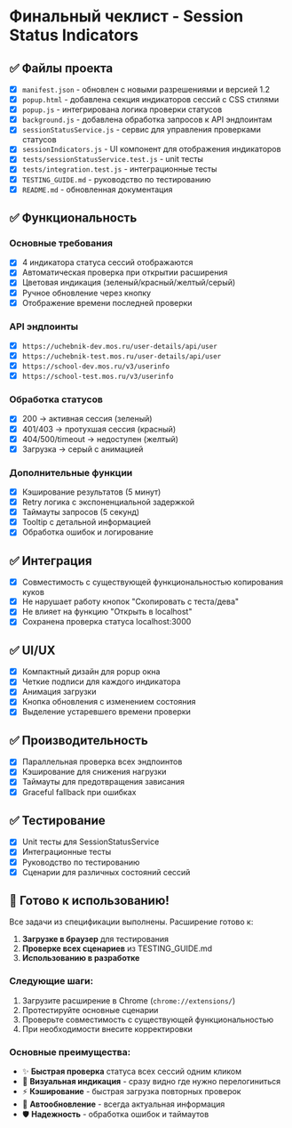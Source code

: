 # Финальный чеклист - Session Status Indicators

## ✅ Файлы проекта

- [x] `manifest.json` - обновлен с новыми разрешениями и версией 1.2
- [x] `popup.html` - добавлена секция индикаторов сессий с CSS стилями
- [x] `popup.js` - интегрирована логика проверки статусов
- [x] `background.js` - добавлена обработка запросов к API эндпоинтам
- [x] `sessionStatusService.js` - сервис для управления проверками статусов
- [x] `sessionIndicators.js` - UI компонент для отображения индикаторов
- [x] `tests/sessionStatusService.test.js` - unit тесты
- [x] `tests/integration.test.js` - интеграционные тесты
- [x] `TESTING_GUIDE.md` - руководство по тестированию
- [x] `README.md` - обновленная документация

## ✅ Функциональность

### Основные требования
- [x] 4 индикатора статуса сессий отображаются
- [x] Автоматическая проверка при открытии расширения
- [x] Цветовая индикация (зеленый/красный/желтый/серый)
- [x] Ручное обновление через кнопку
- [x] Отображение времени последней проверки

### API эндпоинты
- [x] `https://uchebnik-dev.mos.ru/user-details/api/user`
- [x] `https://uchebnik-test.mos.ru/user-details/api/user`
- [x] `https://school-dev.mos.ru/v3/userinfo`
- [x] `https://school-test.mos.ru/v3/userinfo`

### Обработка статусов
- [x] 200 → активная сессия (зеленый)
- [x] 401/403 → протухшая сессия (красный)
- [x] 404/500/timeout → недоступен (желтый)
- [x] Загрузка → серый с анимацией

### Дополнительные функции
- [x] Кэширование результатов (5 минут)
- [x] Retry логика с экспоненциальной задержкой
- [x] Таймауты запросов (5 секунд)
- [x] Tooltip с детальной информацией
- [x] Обработка ошибок и логирование

## ✅ Интеграция

- [x] Совместимость с существующей функциональностью копирования куков
- [x] Не нарушает работу кнопок "Скопировать с теста/дева"
- [x] Не влияет на функцию "Открыть в localhost"
- [x] Сохранена проверка статуса localhost:3000

## ✅ UI/UX

- [x] Компактный дизайн для popup окна
- [x] Четкие подписи для каждого индикатора
- [x] Анимация загрузки
- [x] Кнопка обновления с изменением состояния
- [x] Выделение устаревшего времени проверки

## ✅ Производительность

- [x] Параллельная проверка всех эндпоинтов
- [x] Кэширование для снижения нагрузки
- [x] Таймауты для предотвращения зависания
- [x] Graceful fallback при ошибках

## ✅ Тестирование

- [x] Unit тесты для SessionStatusService
- [x] Интеграционные тесты
- [x] Руководство по тестированию
- [x] Сценарии для различных состояний сессий

## 🚀 Готово к использованию!

Все задачи из спецификации выполнены. Расширение готово к:

1. **Загрузке в браузер** для тестирования
2. **Проверке всех сценариев** из TESTING_GUIDE.md
3. **Использованию в разработке**

### Следующие шаги:
1. Загрузите расширение в Chrome (`chrome://extensions/`)
2. Протестируйте основные сценарии
3. Проверьте совместимость с существующей функциональностью
4. При необходимости внесите корректировки

### Основные преимущества:
- ✨ **Быстрая проверка** статуса всех сессий одним кликом
- 🎯 **Визуальная индикация** - сразу видно где нужно перелогиниться  
- ⚡ **Кэширование** - быстрая загрузка повторных проверок
- 🔄 **Автообновление** - всегда актуальная информация
- 🛡️ **Надежность** - обработка ошибок и таймаутов